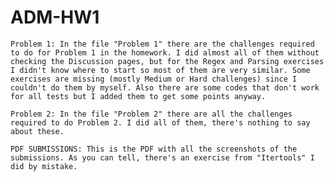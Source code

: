 # ADM-HW1

	Problem 1: In the file "Problem 1" there are the challenges required to do for Problem 1 in the homework. I did almost all of them without checking the Discussion pages, but for the Regex and Parsing exercises I didn't know where to start so most of them are very similar. Some exercises are missing (mostly Medium or Hard challenges) since I couldn't do them by myself. Also there are some codes that don't work for all tests but I added them to get some points anyway.

	Problem 2: In the file "Problem 2" there are all the challenges required to do Problem 2. I did all of them, there's nothing to say about these.

	PDF SUBMISSIONS: This is the PDF with all the screenshots of the submissions. As you can tell, there's an exercise from "Itertools" I did by mistake.
